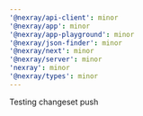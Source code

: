```yaml
---
'@nexray/api-client': minor
'@nexray/app': minor
'@nexray/app-playground': minor
'@nexray/json-finder': minor
'@nexray/next': minor
'@nexray/server': minor
'nexray': minor
'@nexray/types': minor
---
```


Testing changeset push
